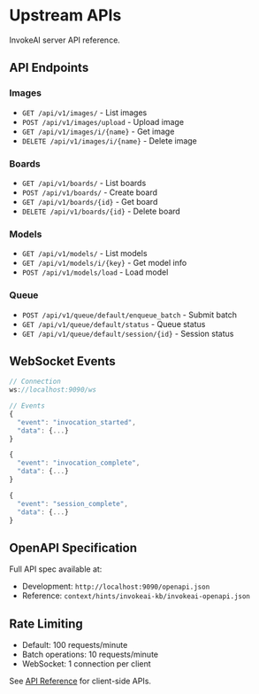 # Upstream APIs

InvokeAI server API reference.

## API Endpoints

### Images
- `GET /api/v1/images/` - List images
- `POST /api/v1/images/upload` - Upload image
- `GET /api/v1/images/i/{name}` - Get image
- `DELETE /api/v1/images/i/{name}` - Delete image

### Boards
- `GET /api/v1/boards/` - List boards
- `POST /api/v1/boards/` - Create board
- `GET /api/v1/boards/{id}` - Get board
- `DELETE /api/v1/boards/{id}` - Delete board

### Models
- `GET /api/v1/models/` - List models
- `GET /api/v1/models/i/{key}` - Get model info
- `POST /api/v1/models/load` - Load model

### Queue
- `POST /api/v1/queue/default/enqueue_batch` - Submit batch
- `GET /api/v1/queue/default/status` - Queue status
- `GET /api/v1/queue/default/session/{id}` - Session status

## WebSocket Events

```javascript
// Connection
ws://localhost:9090/ws

// Events
{
  "event": "invocation_started",
  "data": {...}
}

{
  "event": "invocation_complete",
  "data": {...}
}

{
  "event": "session_complete",
  "data": {...}
}
```

## OpenAPI Specification

Full API spec available at:
- Development: `http://localhost:9090/openapi.json`
- Reference: `context/hints/invokeai-kb/invokeai-openapi.json`

## Rate Limiting

- Default: 100 requests/minute
- Batch operations: 10 requests/minute
- WebSocket: 1 connection per client

See [API Reference](../api-reference/index.md) for client-side APIs.
